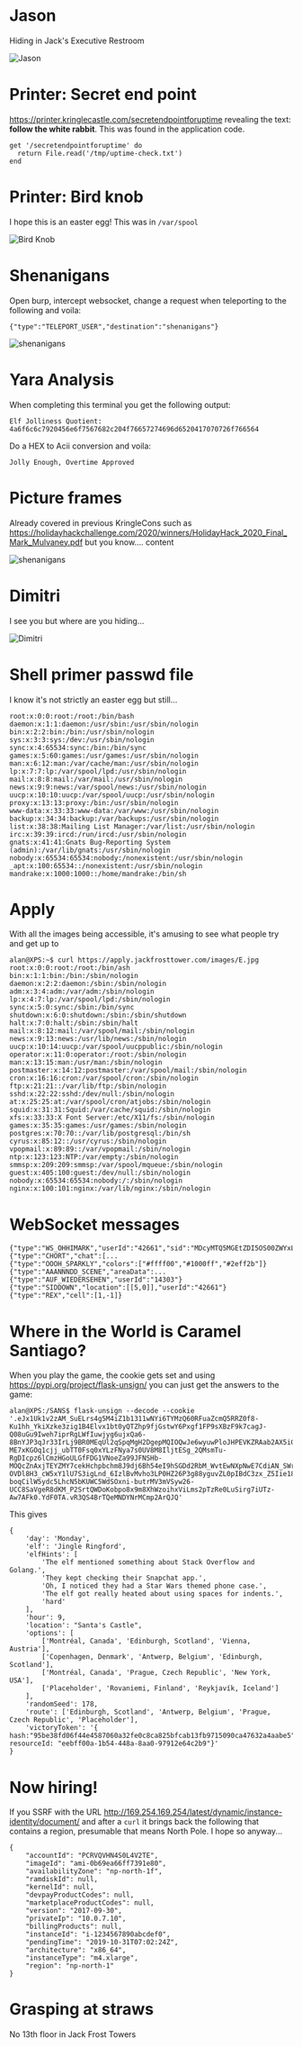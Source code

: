 
# Jason

Hiding in Jack's Executive Restroom

![Jason](https://github.com/januszjasinski/KringleCon-IV/blob/main/Easter%20Eggs/jason.PNG "Jason")

#  Printer: Secret end point

https://printer.kringlecastle.com/secretendpointforuptime revealing the text: **follow the white rabbit**. This was found in the application code.

    get '/secretendpointforuptime' do
      return File.read('/tmp/uptime-check.txt')
    end

#  Printer: Bird knob

I hope this is an easter egg! This was in `/var/spool`

![Bird Knob](https://github.com/januszjasinski/KringleCon-IV/blob/main/Easter%20Eggs/birdknob.png "Bird Knob")

#  Shenanigans

Open burp, intercept websocket, change a request when teleporting to the following and voila:

    {"type":"TELEPORT_USER","destination":"shenanigans"}

![shenanigans](https://github.com/januszjasinski/KringleCon-IV/blob/main/Easter%20Eggs/shenanigans.PNG "shenanigans")

# Yara Analysis

When completing this terminal you get the following output:

    Elf Jolliness Quotient: 4a6f6c6c7920456e6f7567682c204f76657274696d6520417070726f766564

Do a HEX to Acii conversion and voila:

    Jolly Enough, Overtime Approved

# Picture frames

Already covered in previous KringleCons such as https://holidayhackchallenge.com/2020/winners/HolidayHack_2020_Final_Mark_Mulvaney.pdf but you know.... content

![shenanigans](https://github.com/januszjasinski/KringleCon-IV/blob/main/Easter%20Eggs/frames.PNG "shenanigans")

# Dimitri

I see you but where are you hiding...

![Dimitri](https://github.com/januszjasinski/KringleCon-IV/blob/main/Easter%20Eggs/dimitri.gif "Dimitri")

# Shell primer passwd file

I know it's not strictly an easter egg but still...

    root:x:0:0:root:/root:/bin/bash
    daemon:x:1:1:daemon:/usr/sbin:/usr/sbin/nologin
    bin:x:2:2:bin:/bin:/usr/sbin/nologin
    sys:x:3:3:sys:/dev:/usr/sbin/nologin
    sync:x:4:65534:sync:/bin:/bin/sync
    games:x:5:60:games:/usr/games:/usr/sbin/nologin
    man:x:6:12:man:/var/cache/man:/usr/sbin/nologin
    lp:x:7:7:lp:/var/spool/lpd:/usr/sbin/nologin
    mail:x:8:8:mail:/var/mail:/usr/sbin/nologin
    news:x:9:9:news:/var/spool/news:/usr/sbin/nologin
    uucp:x:10:10:uucp:/var/spool/uucp:/usr/sbin/nologin
    proxy:x:13:13:proxy:/bin:/usr/sbin/nologin
    www-data:x:33:33:www-data:/var/www:/usr/sbin/nologin
    backup:x:34:34:backup:/var/backups:/usr/sbin/nologin
    list:x:38:38:Mailing List Manager:/var/list:/usr/sbin/nologin
    irc:x:39:39:ircd:/run/ircd:/usr/sbin/nologin
    gnats:x:41:41:Gnats Bug-Reporting System (admin):/var/lib/gnats:/usr/sbin/nologin
    nobody:x:65534:65534:nobody:/nonexistent:/usr/sbin/nologin
    _apt:x:100:65534::/nonexistent:/usr/sbin/nologin
    mandrake:x:1000:1000::/home/mandrake:/bin/sh

# Apply

With all the images being accessible, it's amusing to see what people try and get up to

    alan@XPS:~$ curl https://apply.jackfrosttower.com/images/E.jpg
    root:x:0:0:root:/root:/bin/ash
    bin:x:1:1:bin:/bin:/sbin/nologin
    daemon:x:2:2:daemon:/sbin:/sbin/nologin
    adm:x:3:4:adm:/var/adm:/sbin/nologin
    lp:x:4:7:lp:/var/spool/lpd:/sbin/nologin
    sync:x:5:0:sync:/sbin:/bin/sync
    shutdown:x:6:0:shutdown:/sbin:/sbin/shutdown
    halt:x:7:0:halt:/sbin:/sbin/halt
    mail:x:8:12:mail:/var/spool/mail:/sbin/nologin
    news:x:9:13:news:/usr/lib/news:/sbin/nologin
    uucp:x:10:14:uucp:/var/spool/uucppublic:/sbin/nologin
    operator:x:11:0:operator:/root:/sbin/nologin
    man:x:13:15:man:/usr/man:/sbin/nologin
    postmaster:x:14:12:postmaster:/var/spool/mail:/sbin/nologin
    cron:x:16:16:cron:/var/spool/cron:/sbin/nologin
    ftp:x:21:21::/var/lib/ftp:/sbin/nologin
    sshd:x:22:22:sshd:/dev/null:/sbin/nologin
    at:x:25:25:at:/var/spool/cron/atjobs:/sbin/nologin
    squid:x:31:31:Squid:/var/cache/squid:/sbin/nologin
    xfs:x:33:33:X Font Server:/etc/X11/fs:/sbin/nologin
    games:x:35:35:games:/usr/games:/sbin/nologin
    postgres:x:70:70::/var/lib/postgresql:/bin/sh
    cyrus:x:85:12::/usr/cyrus:/sbin/nologin
    vpopmail:x:89:89::/var/vpopmail:/sbin/nologin
    ntp:x:123:123:NTP:/var/empty:/sbin/nologin
    smmsp:x:209:209:smmsp:/var/spool/mqueue:/sbin/nologin
    guest:x:405:100:guest:/dev/null:/sbin/nologin
    nobody:x:65534:65534:nobody:/:/sbin/nologin
    nginx:x:100:101:nginx:/var/lib/nginx:/sbin/nologin

# WebSocket messages

    {"type":"WS_OHHIMARK","userId":"42661","sid":"MDcyMTQ5MGEtZDI5OS00ZWYxLTk1MDgtMmVmMDQ5NDliYjFh"}
    {"type":"CHORT","chat":[...
    {"type":"OOOH_SPARKLY","colors":["#ffff00","#1000ff","#2eff2b"]}
    {"type":"AAANNNDD_SCENE","areaData":...
    {"type":"AUF_WIEDERSEHEN","userId":"14303"}
    {"type":"SIDDOWN","location":[[5,0]],"userId":"42661"}
    {"type":"REX","cell":[1,-1]}

# Where in the World is Caramel Santiago?

When you play the game, the cookie gets set and using https://pypi.org/project/flask-unsign/ you can just get the answers to the game:

    alan@XPS:/SANS$ flask-unsign --decode --cookie '.eJx1Uk1v2zAM_SuELrs4g5M4iZ1b1311wNYi6TYMzQ60RFuaZcmQ5RRZ0f8-Ku1hh_YkiXzke3zig1B4Elvx1bt0yQTZhp9fjGstwY6Pxgf1FP9sXBzF9k7cagJ-Q08uGu9Iweh7iprRgLWfIuwjyg6ujxQa6-8BnYJP3qJr33IrLj9BR0MEqUl2qSpqMgH2DgepMQIOQwJe6wyuwPloJHPEVKZRAab2AX5iGFOw59ygWQZIHOmZ4Kyv9RECobVcRxgZ96RuGhPnOKCkEXg-ME7xKGOq1cjj_ubTT0Fsq0xYLzFNya7s0UV8M8IljtESg_2QMsmTu-RgDIcpz6lCmzHGoULGfFDG1VNoeZa99JFNSHb-MOQcZnAxjTEYZMY7cekHchpbchm8J9dj6Bh54eI9hSGDd2RbM_WvtEwNXpNwE7CdiAN_SWrY0TDV1khOfKN7-OVDl8H3_cW5xY1lU7S3igLnd_6IzlBvMvho3LP0HZ26P3g88yguvZL0pIBdC3zx_Z5Iie18U3KA_aa0My_b8MJwr4r9XxpTHY2MPpxufUfpbx54NUa9PYhqVdOybFS-boqCilW5ydc5LhcN5bKUWC5WdSOxni-butrMV3mVSyw26-UCC8SaVgeR8dKM_P2SrtQWDoKobpo8x9m8XhWzoihxViLms2pTzRe0LuSirg7iUTz-Aw7AFk0.YdF0TA.vR3QS4BrTQeMNDYNrMCmp2ArQJQ'

This gives

    {
    	'day': 'Monday',
    	'elf': 'Jingle Ringford',
    	'elfHints': [
    		'The elf mentioned something about Stack Overflow and Golang.', 
    		'They kept checking their Snapchat app.', 
    		'Oh, I noticed they had a Star Wars themed phone case.', 
    		'The elf got really heated about using spaces for indents.', 
    		'hard'
    	],
    	'hour': 9,
    	'location': "Santa's Castle",
    	'options': [
    		['Montréal, Canada', 'Edinburgh, Scotland', 'Vienna, Austria'],
    		['Copenhagen, Denmark', 'Antwerp, Belgium', 'Edinburgh, Scotland'],
    		['Montréal, Canada', 'Prague, Czech Republic', 'New York, USA'],
    		['Placeholder', 'Rovaniemi, Finland', 'Reykjavík, Iceland']
    	],
    	'randomSeed': 178,
    	'route': ['Edinburgh, Scotland', 'Antwerp, Belgium', 'Prague, Czech Republic', 'Placeholder'],
    	'victoryToken': '{ hash:"95be38fd06f44e4587060a32fe0c8ca825bfcab13fb9715090ca47632a4aabe5", resourceId: "eebff00a-1b54-448a-8aa0-97912e64c2b9"}'
    }

# Now hiring!

If you SSRF with the URL http://169.254.169.254/latest/dynamic/instance-identity/document/ and after a ```curl``` it brings back the following that contains a region, presumable that means North Pole. I hope so anyway...

    {
        "accountId": "PCRVQVHN4S0L4V2TE",
        "imageId": "ami-0b69ea66ff7391e80",
        "availabilityZone": "np-north-1f",
        "ramdiskId": null,
        "kernelId": null,
        "devpayProductCodes": null,
        "marketplaceProductCodes": null,
        "version": "2017-09-30",
        "privateIp": "10.0.7.10",
        "billingProducts": null,
        "instanceId": "i-1234567890abcdef0",
        "pendingTime": "2019-10-31T07:02:24Z",
        "architecture": "x86_64",
        "instanceType": "m4.xlarge",
        "region": "np-north-1"
    }



# Grasping at straws

No 13th floor in Jack Frost Towers